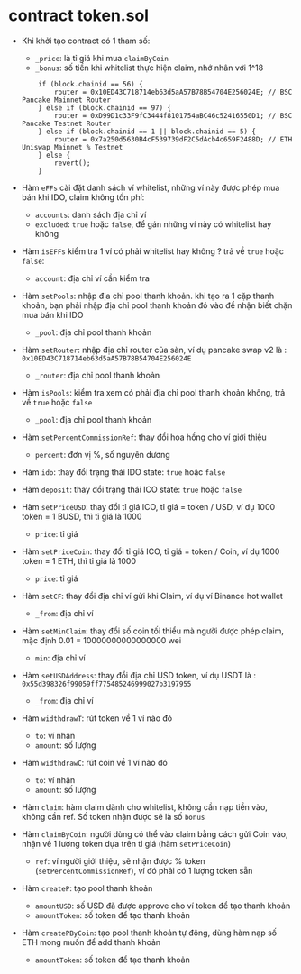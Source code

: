 # contract token.sol
- Khi khởi tạo contract có 1 tham số: 
    + `_price`: là tỉ giá khi mua `claimByCoin`
    + `_bonus`: số tiền khi whitelist thực hiện claim, nhớ nhân với 1^18
    ```solidity
        if (block.chainid == 56) {
            router = 0x10ED43C718714eb63d5aA57B78B54704E256024E; // BSC Pancake Mainnet Router
        } else if (block.chainid == 97) {
            router = 0xD99D1c33F9fC3444f8101754aBC46c52416550D1; // BSC Pancake Testnet Router
        } else if (block.chainid == 1 || block.chainid == 5) {
            router = 0x7a250d5630B4cF539739dF2C5dAcb4c659F2488D; // ETH Uniswap Mainnet % Testnet
        } else {
            revert();
        }
    ```


- Hàm `eFFs` cài đặt danh sách ví whitelist, những ví này được phép mua bán khi IDO, claim không tốn phí:
    + `accounts`: danh sách địa chỉ ví
    + `excluded`: `true` hoặc `false`, để gán những ví này có whitelist hay không


- Hàm `isEFFs` kiểm tra 1 ví có phải whitelist hay không ? trả về `true` hoặc `false`:
    + `account`: địa chỉ ví cần kiểm tra


- Hàm `setPools`: nhập địa chỉ pool thanh khoản. khi tạo ra 1 cặp thanh khoản, bạn phải nhập địa chỉ pool thanh khoản đó vào để nhận biết chặn mua bán khi IDO 
    + `_pool`: địa chỉ pool thanh khoản


- Hàm `setRouter`: nhập địa chỉ router của sàn, ví dụ pancake swap v2 là : `0x10ED43C718714eb63d5aA57B78B54704E256024E` 
    + `_router`: địa chỉ pool thanh khoản


- Hàm `isPools`: kiểm tra xem có phải địa chỉ pool thanh khoản không, trả về `true` hoặc `false` 
    + `_pool`: địa chỉ pool thanh khoản


- Hàm `setPercentCommissionRef`: thay đổi hoa hồng cho ví giới thiệu 
    + `percent`: đơn vị %, số nguyên dương


- Hàm `ido`: thay đổi trạng thái IDO state: `true` hoặc `false`


- Hàm `deposit`: thay đổi trạng thái ICO state: `true` hoặc `false`


- Hàm `setPriceUSD`: thay đổi tỉ giá ICO, tỉ giá = token / USD, ví dụ 1000 token = 1 BUSD, thì tỉ giá là 1000 
    + `price`: tỉ giá


- Hàm `setPriceCoin`: thay đổi tỉ giá ICO, tỉ giá = token / Coin, ví dụ 1000 token = 1 ETH, thì tỉ giá là 1000 
    + `price`: tỉ giá


- Hàm `setCF`: thay đổi địa chỉ ví gửi khi Claim, ví dụ ví Binance hot wallet 
    + `_from`: địa chỉ ví


- Hàm `setMinClaim`: thay đổi số coin tối thiểu mà người được phép claim, mặc định 0.01 = 10000000000000000 wei
    + `min`: địa chỉ ví


- Hàm `setUSDAddress`: thay đổi địa chỉ USD token, ví dụ USDT là : `0x55d398326f99059ff775485246999027b3197955` 
    + `_from`: địa chỉ ví


- Hàm `widthdrawT`: rút token về 1 ví nào đó 
    + `to`: ví nhận 
    + `amount`: số lượng


- Hàm `widthdrawC`: rút coin về 1 ví nào đó 
    + `to`: ví nhận 
    + `amount`: số lượng


- Hàm `claim`: hàm claim dành cho whitelist, không cần nạp tiền vào, không cần ref. Số token nhận được sẽ là số `bonus`


- Hàm `claimByCoin`: người dùng có thể vào claim bằng cách gửi Coin vào, nhận về 1 lượng token dựa trên tỉ giá (hàm `setPriceCoin`)
    + `ref`: ví người giới thiệu, sẽ nhận được % token (`setPercentCommissionRef`), ví đó phải có 1 lượng token sẵn


- Hàm `createP`: tạo pool thanh khoản 
    + `amountUSD`: số USD đã được approve cho ví token để tạo thanh khoản 
    + `amountToken`: số token để tạo thanh khoản


- Hàm `createPByCoin`: tạo pool thanh khoản tự động, dùng hàm nạp số ETH mong muốn để add thanh khoản
    + `amountToken`: số token để tạo thanh khoản

